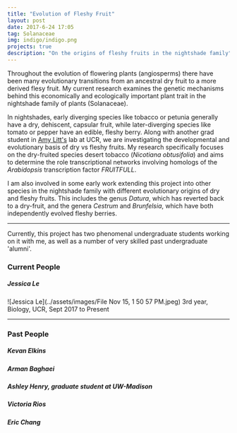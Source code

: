 ```yaml
---
title: "Evolution of Fleshy Fruit"
layout: post
date: 2017-6-24 17:05
tag: Solanaceae
img: indigo/indigo.png
projects: true
description: "On the origins of fleshy fruits in the nightshade family"
---
```


Throughout the evolution of flowering plants (angiosperms) there have been many evolutionary transitions from an ancestral dry fruit to a more derived flesy fruit. My current research examines the genetic mechanisms behind this economically and ecologically important plant trait in the nightshade family of plants (Solanaceae).

In nightshades, early diverging species like tobacco or petunia generally have a dry, dehiscent, capsular fruit, while later-diverging species like tomato or pepper have an edible, fleshy berry. Along with another grad student in [Amy Litt's](https://plantbiology.ucr.edu/people/faculty/litt.html) lab at UCR, we are investigating the developmental and evolutionary basis of dry vs fleshy fruits. My research specifically focuses on the dry-fruited species desert tobacco (<em>Nicotiana obtusifolia</em>) and aims to determine the role transcriptional networks involving homologs of the <em>Arabidopsis</em> transcription factor <em>FRUITFULL</em>.

I am also involved in some early work extending this project into other species in the nightshade family with different evolutionary origins of dry and fleshy fruits. This includes the genus <em>Datura</em>, which has reverted back to a dry-fruit, and the genera <em>Cestrum</em> and <em>Brunfelsia</em>, which have both independently evolved fleshy berries.

---

Currently, this project has two phenomenal undergraduate students working on it with me, as well as a number of very skilled past undergraduate 'alumni'.

### Current People

##### Jessica Le
![Jessica Le](../assets/images/File Nov 15, 1 50 57 PM.jpeg)
3rd year, Biology, UCR, Sept 2017 to Present

---
### Past People

##### Kevan Elkins
##### Arman Baghaei
##### Ashley Henry, graduate student at UW-Madison
##### Victoria Rios
##### Eric Chang



